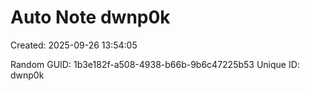 ﻿# Auto Note dwnp0k
Created: 2025-09-26 13:54:05

Random GUID: 1b3e182f-a508-4938-b66b-9b6c47225b53
Unique ID: dwnp0k

